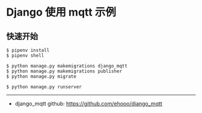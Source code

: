 # Django 使用 mqtt 示例


## 快速开始

    $ pipenv install
    $ pipenv shell

    $ python manage.py makemigrations django_mqtt
    $ python manage.py makemigrations publisher
    $ python manage.py migrate

    $ python manage.py runserver

---

- django_mqtt github: https://github.com/ehooo/django_mqtt
